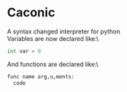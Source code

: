 # Caconic

A syntax changed interpreter for python\
Variables are now declared like:\
```py
int var = 0
```
And functions are declared like:\
```py
func name arg,u,ments:
  code
```
